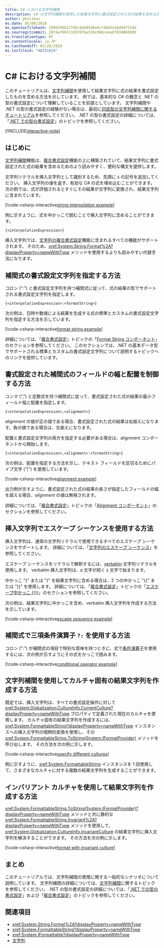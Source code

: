```yaml
---
title: C# における文字列補間
description: C# の文字列補間を使用した結果文字列に書式設定された式の結果を含める方法について説明します。
author: pkulikov
ms.date: 05/09/2018
ms.openlocfilehash: 2990298821fddc8a69430a4cf4bb5e3dd9df314d
ms.sourcegitcommit: 26f4a7697c32978f6a328c89dc4ea87034065989
ms.translationtype: HT
ms.contentlocale: ja-JP
ms.lasthandoff: 05/28/2019
ms.locfileid: "66251024"
---
```

# <a name="string-interpolation-in-c"></a>C\# における文字列補間

このチュートリアルは、[文字列補間](../language-reference/tokens/interpolated.md)を使用して結果文字列に式の結果を書式設定したものを含める方法を示しています。 例では、基本的な C# の概念と .NET の型の書式設定について理解していることを前提としています。 文字列補間や .NET の型の書式設定の経験がない場合は、最初に[対話型の文字列補間に関するチュートリアル](exploration/interpolated-strings.yml)を参照してください。 .NET の型の書式設定の詳細については、「[.NET での型の書式設定](../../standard/base-types/formatting-types.md)」のトピックを参照してください。

[!INCLUDE[interactive-note](~/includes/csharp-interactive-note.md)]

## <a name="introduction"></a>はじめに

[文字列補間](../language-reference/tokens/interpolated.md)機能は、[複合書式設定](../../standard/base-types/composite-formatting.md)機能の上に構築されていて、結果文字列に書式設定された式の結果を含めるためのより読みやすく、便利な構文を提供します。

文字列リテラルを挿入文字列として識別するため、先頭に `$` の記号を追加してください。 挿入文字列の値を返す、有効な C# の式を埋め込むことができます。 次の例では、式が評価されるとすぐにその結果が文字列に変換され、結果文字列に含まれています。

[!code-csharp-interactive[string interpolation example](~/samples/snippets/csharp/tutorials/string-interpolation/Program.cs#1)]

例に示すように、式を中かっこで囲むことで挿入文字列に含めることができます。

```
{<interpolationExpression>}
```

挿入文字列では、[文字列の複合書式設定](../../standard/base-types/composite-formatting.md)機能に含まれるすべての機能がサポートされます。 そのため、<xref:System.String.Format%2A?displayProperty=nameWithType> メソッドを使用するよりも読みやすい代替手法になります。

## <a name="how-to-specify-a-format-string-for-an-interpolation-expression"></a>補間式の書式設定文字列を指定する方法

コロン (":") と書式設定文字列を持つ補間式に従って、式の結果の型でサポートされる書式設定文字列を指定します。

```
{<interpolationExpression>:<formatString>}
```

次の例は、日時や数値による結果を生成する式の標準とカスタムの書式設定文字列を指定する方法を示しています。

[!code-csharp-interactive[format string example](~/samples/snippets/csharp/tutorials/string-interpolation/Program.cs#2)]

詳細については、「[複合書式設定](../../standard/base-types/composite-formatting.md)」トピックの「[Format String コンポーネント](../../standard/base-types/composite-formatting.md#format-string-component)」のセクションを参照してください。 このセクションでは、.NET の基本データ型でサポートされる標準とカスタムの書式設定文字列について説明するトピックへのリンクを提供しています。

## <a name="how-to-control-the-field-width-and-alignment-of-the-formatted-interpolation-expression"></a>書式設定された補間式のフィールドの幅と配置を制御する方法

コンマ (",") と定数式を持つ補間式に従って、書式設定された式の結果の最小フィールド幅と配置を指定します。

```
{<interpolationExpression>,<alignment>}
```

*alignment* の値が正の値である場合、書式設定された式の結果は右揃えになります。負の値である場合は、左揃えになります。

配置と書式設定文字列の両方を指定する必要がある場合は、alignment コンポーネントから開始します。

```
{<interpolationExpression>,<alignment>:<formatString>}
```

次の例は、配置を指定する方法を示し、テキスト フィールドを区切るためにパイプ文字 ("|") を使用しています。

[!code-csharp-interactive[alignment example](~/samples/snippets/csharp/tutorials/string-interpolation/Program.cs#3)]

出力例が示すように、書式設定された式の結果の長さが指定したフィールドの幅を超える場合、*alignment* の値は無視されます。

詳細については、「[複合書式設定](../../standard/base-types/composite-formatting.md)」トピックの「[Alignment コンポーネント](../../standard/base-types/composite-formatting.md#alignment-component)」のセクションを参照してください。

## <a name="how-to-use-escape-sequences-in-an-interpolated-string"></a>挿入文字列でエスケープ シーケンスを使用する方法

挿入文字列は、通常の文字列リテラルで使用できるすべてのエスケープ シーケンスをサポートします。 詳細については、「[文字列のエスケープ シーケンス](../programming-guide/strings/index.md#string-escape-sequences)」を参照してください。

エスケープ シーケンスをリテラルで解釈するには、[verbatim](../language-reference/tokens/verbatim.md) 文字列リテラルを使用します。 verbatim 挿入文字列は、`@` 文字が続く `$` 文字で始まります。

中かっこ "{" または "}" を結果文字列に含める場合は、2 つの中かっこ "{{" または "}}" を使用します。 詳細については、「[複合書式設定](../../standard/base-types/composite-formatting.md)」トピックの「[エスケープ中かっこ ({})](../../standard/base-types/composite-formatting.md#escaping-braces)」のセクションを参照してください。

次の例は、結果文字列に中かっこを含め、verbatim 挿入文字列を作成する方法を示しています。

[!code-csharp-interactive[escape sequence example](~/samples/snippets/csharp/tutorials/string-interpolation/Program.cs#4)]

## <a name="how-to-use-a-ternary-conditional-operator--in-an-interpolation-expression"></a>補間式で三項条件演算子 `?:` を使用する方法

コロン (":") が補間式の項目で特別な意味を持つときに、式で[条件演算子](../language-reference/operators/conditional-operator.md)を使用するには、次の例が示すようにその式をかっこで囲みます。

[!code-csharp-interactive[conditional operator example](~/samples/snippets/csharp/tutorials/string-interpolation/Program.cs#5)]

## <a name="how-to-create-a-culture-specific-result-string-with-string-interpolation"></a>文字列補間を使用してカルチャ固有の結果文字列を作成する方法

既定では、挿入文字列は、すべての書式設定操作に対して <xref:System.Globalization.CultureInfo.CurrentCulture?displayProperty=nameWithType> プロパティで定義された現在のカルチャを使用します。 カルチャ固有の結果文字列を作成するには、<xref:System.FormattableString?displayProperty=nameWithType> インスタンスへの挿入文字列の暗黙的変換を使用し、その <xref:System.FormattableString.ToString(System.IFormatProvider)> メソッドを呼び出します。 その方法を次の例に示します。

[!code-csharp-interactive[specify different cultures](~/samples/snippets/csharp/tutorials/string-interpolation/Program.cs#6)]

例に示すように、<xref:System.FormattableString> インスタンスを 1 回使用して、さまざまなカルチャに対する複数の結果文字列を生成することができます。

## <a name="how-to-create-a-result-string-using-the-invariant-culture"></a>インバリアント カルチャを使用して結果文字列を作成する方法

<xref:System.FormattableString.ToString(System.IFormatProvider)?displayProperty=nameWithType> メソッドと共に静的な <xref:System.FormattableString.Invariant%2A?displayProperty=nameWithType> メソッドを使用して、<xref:System.Globalization.CultureInfo.InvariantCulture> の結果文字列に挿入文字列を解決することができます。 その方法を次の例に示します。

[!code-csharp-interactive[format with invariant culture](~/samples/snippets/csharp/tutorials/string-interpolation/Program.cs#7)]

## <a name="conclusion"></a>まとめ

このチュートリアルでは、文字列補間の使用に関する一般的なシナリオについて説明しています。 文字列補間の詳細については、[文字列補間](../language-reference/tokens/interpolated.md)に関するトピックを参照してください。 .NET の型の書式設定の詳細については、「[.NET での型の書式設定](../../standard/base-types/formatting-types.md)」および「[複合書式設定](../../standard/base-types/composite-formatting.md)」のトピックを参照してください。

## <a name="see-also"></a>関連項目

- <xref:System.String.Format%2A?displayProperty=nameWithType>
- <xref:System.FormattableString?displayProperty=nameWithType>
- <xref:System.IFormattable?displayProperty=nameWithType>
- [文字列](../programming-guide/strings/index.md)
